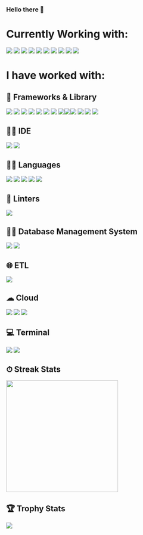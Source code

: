 
### Hello there 👋

<!--
**lgarced/lgarced** is a ✨ _special_ ✨ repository because its `README.md` (this file) appears on your GitHub profile.
-->
# Currently Working with:
<img src="https://img.shields.io/badge/Azure-0078D7?10style=for-the-badge&logo=azure-devops&logoColor=white"> <img src ="https://img.shields.io/badge/AzureDataFactory-0078D7?10style=for-the-badge&logo=azure-devops&logoColor=white">  <img src = "https://img.shields.io/badge/Azure_Functions-0062AD?10style=for-the-badge&logo=azure-functions&logoColor=white"> <img src = "https://img.shields.io/badge/CosmosDB-0062AD?10style=for-the-badge&logo=CosmosDB&logoColor=white"> <img src = "https://img.shields.io/badge/Postman-FF6C37?10style=for-the-badge&logo=Postman&logoColor=white"> <img src = "https://img.shields.io/badge/PowerBI-F2C811?10style=for-the-badge&logo=Power%20BI&logoColor=white"> <img src="https://img.shields.io/badge/powershell-5391FE?10style=for-the-badge&logo=powershell&logoColor=white" /> <img src ="https://img.shields.io/badge/GIT-E44C30?10style=for-the-badge&logo=git&logoColor=white"> <img src = "https://img.shields.io/badge/next.js-000000?10style=for-the-badge&logo=nextdotjs&logoColor=white"> <img src = "https://img.shields.io/badge/Node.js-339933?10style=for-the-badge&logo=nodedotjs&logoColor=white">



# I have worked with:
## 🚀 Frameworks & Library 
 <img src="https://img.shields.io/badge/Express%20js-000000?10style=for-the-badge&logo=express&logoColor=white"/> <img src= "https://img.shields.io/badge/Font_Awesome-339AF0?10style=for-the-badge&logo=fontawesome&logoColor=white">  <img src="https://img.shields.io/badge/GitHub%20Pages-222222?10style=for-the-badge&logo=GitHub%20Pages&logoColor=white" />  <img src="https://img.shields.io/badge/Insomnia-5849be?10style=for-the-badge&logo=Insomnia&logoColor=white"/> <img src="https://img.shields.io/badge/React-20232A?10style=for-the-badge&logo=react&logoColor=61DAFB" /> <img src="https://img.shields.io/badge/Sass-CC6699?10style=for-the-badge&logo=sass&logoColor=white" />   <img src="https://img.shields.io/badge/Apollo%20GraphQL-311C87?&10style=for-the-badge&logo=Apollo%20GraphQL&logoColor=white" /> <img src="https://img.shields.io/badge/Material%20Ui-007FFF?10style=for-the-badge&logo=mui&logoColor=white" /><img src="https://img.shields.io/badge/Docker-2CA5E0?10style=for-the-badge&logo=docker&logoColor=white"/><img src="https://img.shields.io/badge/npm-CB3837?10style=for-the-badge&logo=npm&logoColor=white"/> <img src ="https://img.shields.io/badge/JWT-000000?10style=for-the-badge&logo=JSON%20web%20tokens&logoColor=white"> <img src = "https://img.shields.io/badge/next.js-000000?10style=for-the-badge&logo=nextdotjs&logoColor=white"> <img src = "https://img.shields.io/badge/Node.js-339933?10style=for-the-badge&logo=nodedotjs&logoColor=white">

## 👩‍💻 IDE 

<img src="https://img.shields.io/badge/VSCode-0078D4?10style=for-the-badge&logo=visual%20studio%20code&logoColor=white" />  <img src="https://img.shields.io/badge/Visual_Studio-5C2D91?10style=for-the-badge&logo=visual%20studio&logoColor=white" />  

## 👩‍💻 Languages 
<img src="https://img.shields.io/badge/CSS3-1572B6?10style=for-the-badge&logo=css3&logoColor=white" />   <img src="https://img.shields.io/badge/HTML5-E34F26?10style=for-the-badge&logo=html5&logoColor=white" />  <img src="https://img.shields.io/badge/JavaScript-323330?10style=for-the-badge&logo=javascript&logoColor=F7DF1E" />  <img src="https://img.shields.io/badge/C%23-239120?10style=for-the-badge&logo=c-sharp&logoColor=white" /> <img src = "	https://img.shields.io/badge/TypeScript-007ACC?10style=for-the-badge&logo=typescript&logoColor=white">    

## 🧐 Linters
<img src = "https://img.shields.io/badge/eslint-3A33D1?10style=for-the-badge&logo=eslint&logoColor=white">
 
 ## 👨‍💻 Database Management System 
 <img src="https://img.shields.io/badge/Microsoft_SQL_Server-CC2927?10style=for-the-badge&logo=microsoft-sql-server&logoColor=white" /> 
 <img src="https://img.shields.io/badge/PostgreSQL-316192?10style=for-the-badge&logo=postgresql&logoColor=white" /> 
 
 ## 🌐 ETL 
 <img src="https://img.shields.io/badge/Databricks-FF3621?10style=for-the-badge&logo=Databricks&logoColor=white" />

## ☁ Cloud 
<img src="https://img.shields.io/badge/Azure-0078D7?10style=for-the-badge&logo=azure-devops&logoColor=white" />   <img src="https://img.shields.io/badge/Amazon AWS-FF9900?10style=for-the-badge&logo=amazonaws&logoColor=white" /> <img src ="https://img.shields.io/badge/Vercel-000000?10style=for-the-badge&logo=vercel&logoColor=white">

## 💻 Terminal 
 <img src="https://img.shields.io/badge/powershell-5391FE?10style=for-the-badge&logo=powershell&logoColor=white" /> <img src ="https://img.shields.io/badge/GIT-E44C30?10style=for-the-badge&logo=git&logoColor=white">   
 
## ⏱ Streak Stats
<img width='300' src="https://github-readme-streak-stats.herokuapp.com/?user=lgarced&theme{dark}" />

## 🏆 Trophy Stats
<img widht='200' src="https://github-profile-trophy.vercel.app/?username=lgarced&theme{dark}">

